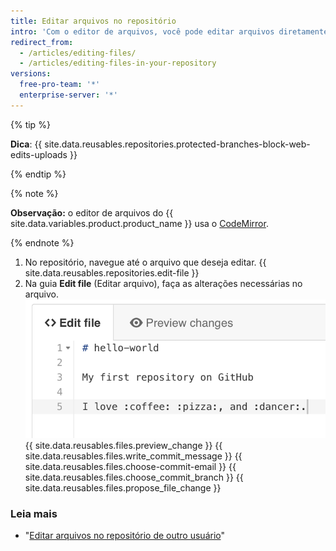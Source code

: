 ```yaml
---
title: Editar arquivos no repositório
intro: 'Com o editor de arquivos, você pode editar arquivos diretamente no {{ site.data.variables.product.product_name }} em qualquer dos seus repositórios.'
redirect_from:
  - /articles/editing-files/
  - /articles/editing-files-in-your-repository
versions:
  free-pro-team: '*'
  enterprise-server: '*'
---
```


{% tip %}

**Dica**: {{ site.data.reusables.repositories.protected-branches-block-web-edits-uploads }}

{% endtip %}

{% note %}

**Observação:** o editor de arquivos do {{ site.data.variables.product.product_name }} usa o [CodeMirror](https://codemirror.net/).

{% endnote %}

1. No repositório, navegue até o arquivo que deseja editar.
{{ site.data.reusables.repositories.edit-file }}
3. Na guia **Edit file** (Editar arquivo), faça as alterações necessárias no arquivo. ![Novo conteúdo no arquivo](/assets/images/help/repository/edit-readme-light.png)
{{ site.data.reusables.files.preview_change }}
{{ site.data.reusables.files.write_commit_message }}
{{ site.data.reusables.files.choose-commit-email }}
{{ site.data.reusables.files.choose_commit_branch }}
{{ site.data.reusables.files.propose_file_change }}

### Leia mais

* "[Editar arquivos no repositório de outro usuário](/articles/editing-files-in-another-user-s-repository)"
